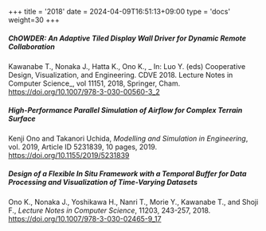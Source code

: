 +++
title = '2018'
date = 2024-04-09T16:51:13+09:00
type = 'docs'
weight=30
+++

##### ChOWDER: An Adaptive Tiled Display Wall Driver for Dynamic Remote Collaboration
Kawanabe T., Nonaka J., Hatta K., Ono K., _ In: Luo Y. (eds) Cooperative Design, Visualization, and Engineering. CDVE 2018. Lecture Notes in Computer Science_, vol 11151, 2018, Springer, Cham. <https://doi.org/10.1007/978-3-030-00560-3_2>

##### High-Performance Parallel Simulation of Airflow for Complex Terrain Surface
Kenji Ono and Takanori Uchida, _Modelling and Simulation in Engineering_, vol. 2019, Article ID 5231839, 10 pages, 2019. <https://doi.org/10.1155/2019/5231839>

##### Design of a Flexible In Situ Framework with a Temporal Buffer for Data Processing and Visualization of Time-Varying Datasets
Ono K., Nonaka J., Yoshikawa H., Nanri T., Morie Y., Kawanabe T., and Shoji F., _Lecture Notes in Computer Science_, 11203, 243-257, 2018. <https://doi.org/10.1007/978-3-030-02465-9_17>